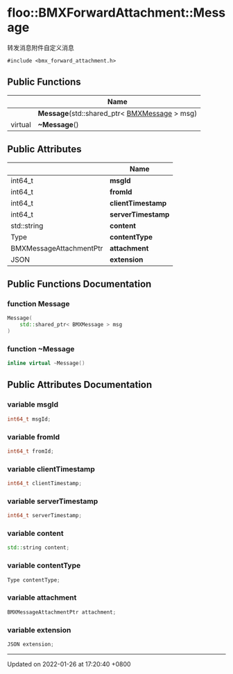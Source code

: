 # floo::BMXForwardAttachment::Message

转发消息附件自定义消息

`#include <bmx_forward_attachment.h>`

## Public Functions

|         | Name                                                                |
| ------- | ------------------------------------------------------------------- |
|         | **Message**(std::shared\_ptr< [BMXMessage](broken-reference) > msg) |
| virtual | **\~Message**()                                                     |

## Public Attributes

|                         | Name                |
| ----------------------- | ------------------- |
| int64\_t                | **msgId**           |
| int64\_t                | **fromId**          |
| int64\_t                | **clientTimestamp** |
| int64\_t                | **serverTimestamp** |
| std::string             | **content**         |
| Type                    | **contentType**     |
| BMXMessageAttachmentPtr | **attachment**      |
| JSON                    | **extension**       |

## Public Functions Documentation

### function Message

```cpp
Message(
    std::shared_ptr< BMXMessage > msg
)
```

### function \~Message

```cpp
inline virtual ~Message()
```

## Public Attributes Documentation

### variable msgId

```cpp
int64_t msgId;
```

### variable fromId

```cpp
int64_t fromId;
```

### variable clientTimestamp

```cpp
int64_t clientTimestamp;
```

### variable serverTimestamp

```cpp
int64_t serverTimestamp;
```

### variable content

```cpp
std::string content;
```

### variable contentType

```cpp
Type contentType;
```

### variable attachment

```cpp
BMXMessageAttachmentPtr attachment;
```

### variable extension

```cpp
JSON extension;
```

***

Updated on 2022-01-26 at 17:20:40 +0800
